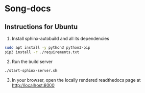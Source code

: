 # Song-docs

## Instructions for Ubuntu
1. Install sphinx-autobuild and all its dependencies
```bash
sudo apt install -y python3 python3-pip
pip3 install -r ./requirements.txt
```

2. Run the build server
```bash
./start-sphinx-server.sh
```

3. In your browser, open the locally rendered readthedocs page at [http://localhost:8000](http://localhost:8000)

